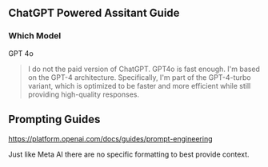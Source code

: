 ## ChatGPT Powered Assitant Guide
### Which Model

GPT 4o

> I do not the paid version of ChatGPT.  GPT4o is fast enough.
I'm based on the GPT-4 architecture. Specifically, I'm part of the GPT-4-turbo variant, which is optimized to be faster and more efficient while still providing high-quality responses.


## Prompting Guides

https://platform.openai.com/docs/guides/prompt-engineering

Just like Meta AI there are no specific formatting to best provide context.